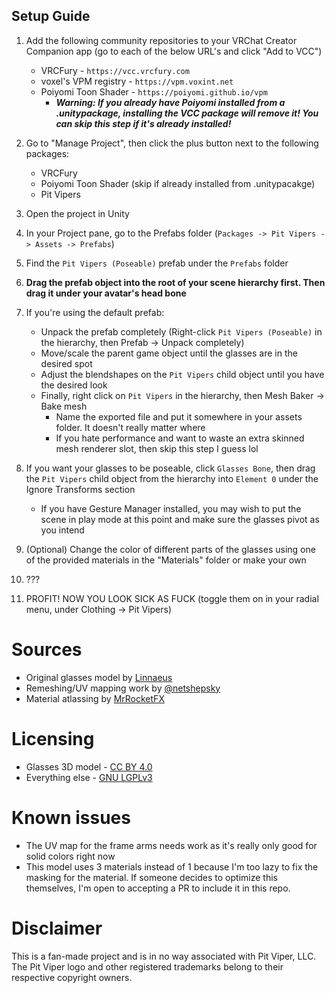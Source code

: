 ## Setup Guide
1. Add the following community repositories to your VRChat Creator Companion app (go to each of the below URL's and click "Add to VCC")
   - VRCFury - `https://vcc.vrcfury.com`
   - voxel's VPM registry - `https://vpm.voxint.net`
   - Poiyomi Toon Shader - `https://poiyomi.github.io/vpm`
      - ***Warning: If you already have Poiyomi installed from a .unitypackage, installing the VCC package will remove it! You can skip this step if it's already installed!***
2. Go to "Manage Project", then click the plus button next to the following packages:
   - VRCFury
   - Poiyomi Toon Shader (skip if already installed from .unitypacakge)
   - Pit Vipers
3. Open the project in Unity
4. In your Project pane, go to the Prefabs folder (`Packages -> Pit Vipers -> Assets -> Prefabs`)
5. Find the `Pit Vipers (Poseable)` prefab under the `Prefabs` folder
6. **Drag the prefab object into the root of your scene hierarchy first. Then drag it under your avatar's head bone**

7. If you're using the default prefab:
   - Unpack the prefab completely (Right-click `Pit Vipers (Poseable)` in the hierarchy, then Prefab -> Unpack completely)
   - Move/scale the parent game object until the glasses are in the desired spot
   - Adjust the blendshapes on the `Pit Vipers` child object until you have the desired look
   - Finally, right click on `Pit Vipers` in the hierarchy, then Mesh Baker -> Bake mesh
     - Name the exported file and put it somewhere in your assets folder. It doesn't really matter where
     - If you hate performance and want to waste an extra skinned mesh renderer slot, then skip this step I guess lol
8. If you want your glasses to be poseable, click `Glasses Bone`, then drag the `Pit Vipers` child object from the hierarchy into `Element 0` under the Ignore Transforms section
   - If you have Gesture Manager installed, you may wish to put the scene in play mode at this point and make sure the glasses pivot as you intend
9. (Optional) Change the color of different parts of the glasses using one of the provided materials in the "Materials" folder or make your own
10. ???
11. PROFIT! NOW YOU LOOK SICK AS FUCK (toggle them on in your radial menu, under Clothing -> Pit Vipers)

# Sources
- Original glasses model by [Linnaeus](https://sketchfab.com/3d-models/pit-viper-style-glasses-5a4c994f0b7342f48783325f4b001731)
- Remeshing/UV mapping work by [@netshepsky](https://github.com/netshepsky)
- Material atlassing by [MrRocketFX](https://github.com/MrRocketFX)

# Licensing
- Glasses 3D model - [CC BY 4.0](https://creativecommons.org/licenses/by/4.0/deed.en)
- Everything else - [GNU LGPLv3](https://choosealicense.com/licenses/lgpl-3.0/)

# Known issues
- The UV map for the frame arms needs work as it's really only good for solid colors right now
- This model uses 3 materials instead of 1 because I'm too lazy to fix the masking for the material. If someone decides to optimize this themselves, I'm open to accepting a PR to include it in this repo.

# Disclaimer
This is a fan-made project and is in no way associated with Pit Viper, LLC. The Pit Viper logo and other registered trademarks belong to their respective copyright owners.